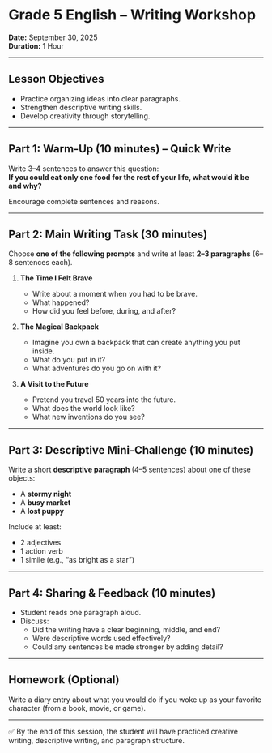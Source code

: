 # Grade 5 English – Writing Workshop  
**Date:** September 30, 2025  
**Duration:** 1 Hour  

---

## Lesson Objectives
- Practice organizing ideas into clear paragraphs.  
- Strengthen descriptive writing skills.  
- Develop creativity through storytelling.  

---

## Part 1: Warm-Up (10 minutes) – Quick Write  
Write 3–4 sentences to answer this question:  
**If you could eat only one food for the rest of your life, what would it be and why?**  

Encourage complete sentences and reasons.  

---

## Part 2: Main Writing Task (30 minutes)  

Choose **one of the following prompts** and write at least **2–3 paragraphs** (6–8 sentences each).  

1. **The Time I Felt Brave**  
   - Write about a moment when you had to be brave.  
   - What happened?  
   - How did you feel before, during, and after?  

2. **The Magical Backpack**  
   - Imagine you own a backpack that can create anything you put inside.  
   - What do you put in it?  
   - What adventures do you go on with it?  

3. **A Visit to the Future**  
   - Pretend you travel 50 years into the future.  
   - What does the world look like?  
   - What new inventions do you see?  

---

## Part 3: Descriptive Mini-Challenge (10 minutes)  

Write a short **descriptive paragraph** (4–5 sentences) about one of these objects:  
- A **stormy night**  
- A **busy market**  
- A **lost puppy**  

Include at least:  
- 2 adjectives  
- 1 action verb  
- 1 simile (e.g., “as bright as a star”)  

---

## Part 4: Sharing & Feedback (10 minutes)  
- Student reads one paragraph aloud.  
- Discuss:  
  - Did the writing have a clear beginning, middle, and end?  
  - Were descriptive words used effectively?  
  - Could any sentences be made stronger by adding detail?  

---

## Homework (Optional)  
Write a diary entry about what you would do if you woke up as your favorite character (from a book, movie, or game).  

---
✅ By the end of this session, the student will have practiced creative writing, descriptive writing, and paragraph structure.  
